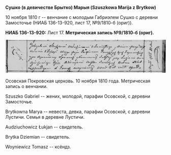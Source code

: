 **Сушко (в девичестве Брытко) Марыя (Szuszkowa Marija z Brytkow)**

10 ноября 1810 г -- венчание с молодым Габриэлем Сушко с деревни
Замосточье (НИАБ 136-13-920, лист 17, №9/1810-б (ориг)).

**НИАБ 136-13-920:** Лист 17. **Метрическая запись №9/1810-б (ориг).**

![](./media/65b548a2189114b6620ca41ce0d82b49343edc52.png)

Осовская Покровская церковь. 10 ноября 1810 года. Метрическая запись о
венчании.

Szuszko Gabriel -- жених, молодой, парафии Осовской, с деревни
Замосточье.

Brytkowna Marya -- невеста, девка, парафии Осовской, с деревни Лустичи.
Семья в деревне Лустичи.

Audziuchowicz Łukjan -- свидетель.

Brytka Dziemian -- свидетель.

Woyniewicz Tomasz -- ксёндз.
